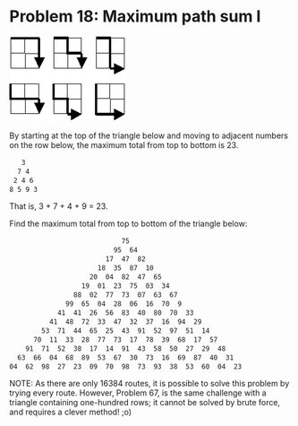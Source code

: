 # Problem 18: Maximum path sum I

![problem](problem.gif)

By starting at the top of the triangle below and moving to adjacent
numbers on the row below, the maximum total from top to bottom is 23. 

       3
      7 4
     2 4 6
    8 5 9 3 

That is, 3 + 7 + 4 + 9 = 23. 

Find the maximum total from top to bottom of the triangle below: 

                                75
                              95  64
                            17  47  82
                          18  35  87  10
                        20  04  82  47  65
                      19  01  23  75  03  34
                    88  02  77  73  07  63  67
                  99  65  04  28  06  16  70  9
                41  41  26  56  83  40  80  70  33
              41  48  72  33  47  32  37  16  94  29
            53  71  44  65  25  43  91  52  97  51  14
          70  11  33  28  77  73  17  78  39  68  17  57
        91  71  52  38  17  14  91  43  58  50  27  29  48
      63  66  04  68  89  53  67  30  73  16  69  87  40  31
    04  62  98  27  23  09  70  98  73  93  38  53  60  04  23 

NOTE: As there are only 16384 routes, it is possible to solve this problem by 
trying every route. However, Problem 67, is the same challenge with a triangle
containing one-hundred rows; it cannot be solved by brute force, and requires a
clever method! ;o)
